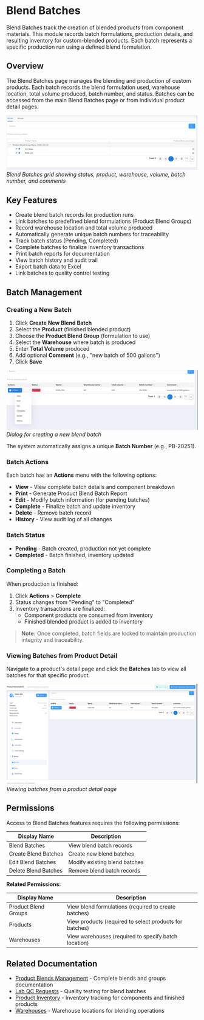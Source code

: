 # Blend Batches

Blend Batches track the creation of blended products from component materials. This module records batch formulations, production details, and resulting inventory for custom-blended products. Each batch represents a specific production run using a defined blend formulation.

## Overview

The Blend Batches page manages the blending and production of custom products. Each batch records the blend formulation used, warehouse location, total volume produced, batch number, and status. Batches can be accessed from the main Blend Batches page or from individual product detail pages.

![Blend Batches](../images/ProductBlendBatches-Grid.PNG)
*Blend Batches grid showing status, product, warehouse, volume, batch number, and comments*

## Key Features

* Create blend batch records for production runs
* Link batches to predefined blend formulations (Product Blend Groups)
* Record warehouse location and total volume produced
* Automatically generate unique batch numbers for traceability
* Track batch status (Pending, Completed)
* Complete batches to finalize inventory transactions
* Print batch reports for documentation
* View batch history and audit trail
* Export batch data to Excel
* Link batches to quality control testing

## Batch Management

### Creating a New Batch

1. Click **Create New Blend Batch**
2. Select the **Product** (finished blended product)
3. Choose the **Product Blend Group** (formulation to use)
4. Select the **Warehouse** where batch is produced
5. Enter **Total Volume** produced
6. Add optional **Comment** (e.g., "new batch of 500 gallons")
7. Click **Save**

![Create New Blend Batch](../images/CreateNewProductBlendBatch-Dialog.PNG)
*Dialog for creating a new blend batch*

The system automatically assigns a unique **Batch Number** (e.g., PB-20251).

### Batch Actions

Each batch has an **Actions** menu with the following options:

* **View** - View complete batch details and component breakdown
* **Print** - Generate Product Blend Batch Report
* **Edit** - Modify batch information (for pending batches)
* **Complete** - Finalize batch and update inventory
* **Delete** - Remove batch record
* **History** - View audit log of all changes

### Batch Status

* **Pending** - Batch created, production not yet complete
* **Completed** - Batch finished, inventory updated

### Completing a Batch

When production is finished:

1. Click **Actions** > **Complete**
2. Status changes from "Pending" to "Completed"
3. Inventory transactions are finalized:
   - Component products are consumed from inventory
   - Finished blended product is added to inventory

> **Note:** Once completed, batch fields are locked to maintain production integrity and traceability.

### Viewing Batches from Product Detail

Navigate to a product's detail page and click the **Batches** tab to view all batches for that specific product.

![Product Detail - Batches Tab](../images/ProductDetail-BatchesTab.PNG)
*Viewing batches from a product detail page*

## Permissions

Access to Blend Batches features requires the following permissions:

| Display Name | Description |
|--------------|-------------|
| Blend Batches | View blend batch records |
| Create Blend Batches | Create new blend batches |
| Edit Blend Batches | Modify existing blend batches |
| Delete Blend Batches | Remove blend batch records |

**Related Permissions:**

| Display Name | Description |
|--------------|-------------|
| Product Blend Groups | View blend formulations (required to create batches) |
| Products | View products (required to select products for batches) |
| Warehouses | View warehouses (required to specify batch location) |

## Related Documentation

* [Product Blends Management](../Blends/Index.md) - Complete blends and groups documentation
* [Lab QC Requests](LabQCRequests.md) - Quality testing for blend batches
* [Product Inventory](ProductInventory.md) - Inventory tracking for components and finished products
* [Warehouses](Warehouses.md) - Warehouse locations for blending operations

